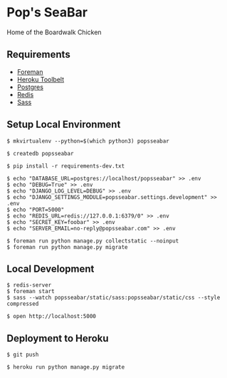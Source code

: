 # Pop's SeaBar

Home of the Boardwalk Chicken

## Requirements

- [Foreman](https://github.com/ddollar/foreman)
- [Heroku Toolbelt](https://toolbelt.heroku.com/)
- [Postgres](http://postgresapp.com/)
- [Redis](http://redis.io/)
- [Sass](http://sass-lang.com/libsass)

## Setup Local Environment

    $ mkvirtualenv --python=$(which python3) popsseabar

    $ createdb popsseabar

    $ pip install -r requirements-dev.txt

    $ echo "DATABASE_URL=postgres://localhost/popsseabar" >> .env
    $ echo "DEBUG=True" >> .env
    $ echo "DJANGO_LOG_LEVEL=DEBUG" >> .env
    $ echo "DJANGO_SETTINGS_MODULE=popsseabar.settings.development" >> .env
    $ echo "PORT=5000"
    $ echo "REDIS_URL=redis://127.0.0.1:6379/0" >> .env
    $ echo "SECRET_KEY=foobar" >> .env
    $ echo "SERVER_EMAIL=no-reply@popsseabar.com" >> .env

    $ foreman run python manage.py collectstatic --noinput
    $ foreman run python manage.py migrate

## Local Development

    $ redis-server
    $ foreman start
    $ sass --watch popsseabar/static/sass:popsseabar/static/css --style compressed

    $ open http://localhost:5000

## Deployment to Heroku

    $ git push

    $ heroku run python manage.py migrate

